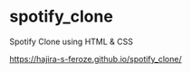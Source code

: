# spotify_clone
Spotify Clone using HTML &amp; CSS


https://hajira-s-feroze.github.io/spotify_clone/
